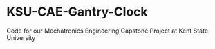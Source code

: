 # KSU-CAE-Gantry-Clock
Code for our Mechatronics Engineering Capstone Project at Kent State University
